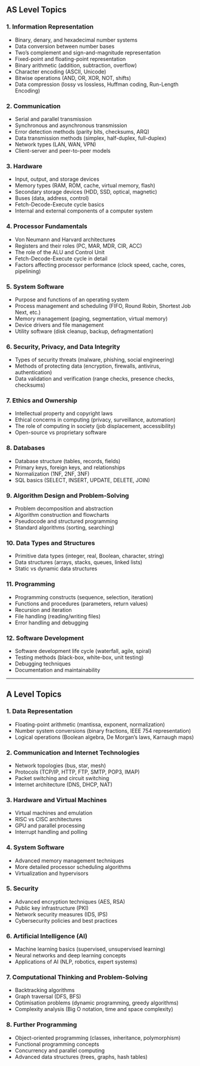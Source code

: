 
## **AS Level Topics**

### **1. Information Representation**

- Binary, denary, and hexadecimal number systems
- Data conversion between number bases
- Two’s complement and sign-and-magnitude representation
- Fixed-point and floating-point representation
- Binary arithmetic (addition, subtraction, overflow)
- Character encoding (ASCII, Unicode)
- Bitwise operations (AND, OR, XOR, NOT, shifts)
- Data compression (lossy vs lossless, Huffman coding, Run-Length Encoding)

### **2. Communication**

- Serial and parallel transmission
- Synchronous and asynchronous transmission
- Error detection methods (parity bits, checksums, ARQ)
- Data transmission methods (simplex, half-duplex, full-duplex)
- Network types (LAN, WAN, VPN)
- Client-server and peer-to-peer models

### **3. Hardware**

- Input, output, and storage devices
- Memory types (RAM, ROM, cache, virtual memory, flash)
- Secondary storage devices (HDD, SSD, optical, magnetic)
- Buses (data, address, control)
- Fetch-Decode-Execute cycle basics
- Internal and external components of a computer system

### **4. Processor Fundamentals**

- Von Neumann and Harvard architectures
- Registers and their roles (PC, MAR, MDR, CIR, ACC)
- The role of the ALU and Control Unit
- Fetch-Decode-Execute cycle in detail
- Factors affecting processor performance (clock speed, cache, cores, pipelining)

### **5. System Software**

- Purpose and functions of an operating system
- Process management and scheduling (FIFO, Round Robin, Shortest Job Next, etc.)
- Memory management (paging, segmentation, virtual memory)
- Device drivers and file management
- Utility software (disk cleanup, backup, defragmentation)

### **6. Security, Privacy, and Data Integrity**

- Types of security threats (malware, phishing, social engineering)
- Methods of protecting data (encryption, firewalls, antivirus, authentication)
- Data validation and verification (range checks, presence checks, checksums)

### **7. Ethics and Ownership**

- Intellectual property and copyright laws
- Ethical concerns in computing (privacy, surveillance, automation)
- The role of computing in society (job displacement, accessibility)
- Open-source vs proprietary software

### **8. Databases**

- Database structure (tables, records, fields)
- Primary keys, foreign keys, and relationships
- Normalization (1NF, 2NF, 3NF)
- SQL basics (SELECT, INSERT, UPDATE, DELETE, JOIN)

### **9. Algorithm Design and Problem-Solving**

- Problem decomposition and abstraction
- Algorithm construction and flowcharts
- Pseudocode and structured programming
- Standard algorithms (sorting, searching)

### **10. Data Types and Structures**

- Primitive data types (integer, real, Boolean, character, string)
- Data structures (arrays, stacks, queues, linked lists)
- Static vs dynamic data structures

### **11. Programming**

- Programming constructs (sequence, selection, iteration)
- Functions and procedures (parameters, return values)
- Recursion and iteration
- File handling (reading/writing files)
- Error handling and debugging

### **12. Software Development**

- Software development life cycle (waterfall, agile, spiral)
- Testing methods (black-box, white-box, unit testing)
- Debugging techniques
- Documentation and maintainability

---

## **A Level Topics**

### **1. Data Representation**

- Floating-point arithmetic (mantissa, exponent, normalization)
- Number system conversions (binary fractions, IEEE 754 representation)
- Logical operations (Boolean algebra, De Morgan’s laws, Karnaugh maps)

### **2. Communication and Internet Technologies**

- Network topologies (bus, star, mesh)
- Protocols (TCP/IP, HTTP, FTP, SMTP, POP3, IMAP)
- Packet switching and circuit switching
- Internet architecture (DNS, DHCP, NAT)

### **3. Hardware and Virtual Machines**

- Virtual machines and emulation
- RISC vs CISC architectures
- GPU and parallel processing
- Interrupt handling and polling

### **4. System Software**

- Advanced memory management techniques
- More detailed processor scheduling algorithms
- Virtualization and hypervisors

### **5. Security**

- Advanced encryption techniques (AES, RSA)
- Public key infrastructure (PKI)
- Network security measures (IDS, IPS)
- Cybersecurity policies and best practices

### **6. Artificial Intelligence (AI)**

- Machine learning basics (supervised, unsupervised learning)
- Neural networks and deep learning concepts
- Applications of AI (NLP, robotics, expert systems)

### **7. Computational Thinking and Problem-Solving**

- Backtracking algorithms
- Graph traversal (DFS, BFS)
- Optimisation problems (dynamic programming, greedy algorithms)
- Complexity analysis (Big O notation, time and space complexity)

### **8. Further Programming**

- Object-oriented programming (classes, inheritance, polymorphism)
- Functional programming concepts
- Concurrency and parallel computing
- Advanced data structures (trees, graphs, hash tables)
